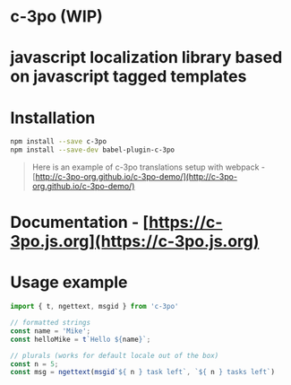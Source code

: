 # c-3po (WIP)
# javascript localization library based on javascript tagged templates

# Installation

```bash
npm install --save c-3po
npm install --save-dev babel-plugin-c-3po
```

> Here is an example of c-3po translations setup with webpack - [http://c-3po-org.github.io/c-3po-demo/](http://c-3po-org.github.io/c-3po-demo/)

# Documentation - [https://c-3po.js.org](https://c-3po.js.org)

# Usage example
```js
import { t, ngettext, msgid } from 'c-3po'

// formatted strings
const name = 'Mike';
const helloMike = t`Hello ${name}`;

// plurals (works for default locale out of the box)
const n = 5;
const msg = ngettext(msgid`${ n } task left`, `${ n } tasks left`)
```
